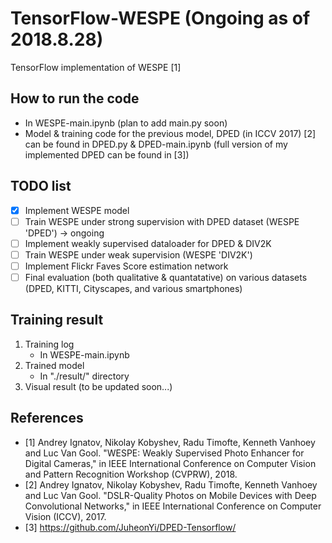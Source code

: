 # TensorFlow-WESPE (Ongoing as of 2018.8.28)
TensorFlow implementation of WESPE [1]

## **How to run the code**
- In WESPE-main.ipynb (plan to add main.py soon)
- Model & training code for the previous model, DPED (in ICCV 2017) [2] can be found in DPED.py & DPED-main.ipynb (full version of my implemented DPED can be found in [3])

## **TODO list**
- [x] Implement WESPE model
- [ ] Train WESPE under strong supervision with DPED dataset (WESPE 'DPED') -> ongoing
- [ ] Implement weakly supervised dataloader for DPED & DIV2K
- [ ] Train WESPE under weak supervision (WESPE 'DIV2K')
- [ ] Implement Flickr Faves Score estimation network
- [ ] Final evaluation (both qualitative & quantatative) on various datasets (DPED, KITTI, Cityscapes, and various smartphones)

## **Training result**
1. Training log 
   - In WESPE-main.ipynb 
2. Trained model
   - In "./result/" directory 
3. Visual result (to be updated soon...) 

## **References**
- [1] Andrey Ignatov, Nikolay Kobyshev, Radu Timofte, Kenneth Vanhoey and Luc Van Gool. "WESPE: Weakly Supervised Photo Enhancer for Digital Cameras," in IEEE International Conference on Computer Vision and Pattern Recognition Workshop (CVPRW), 2018.
- [2] Andrey Ignatov, Nikolay Kobyshev, Radu Timofte, Kenneth Vanhoey and Luc Van Gool. "DSLR-Quality Photos on Mobile Devices with Deep Convolutional Networks," in IEEE International Conference on Computer Vision (ICCV), 2017.
- [3] https://github.com/JuheonYi/DPED-Tensorflow/

